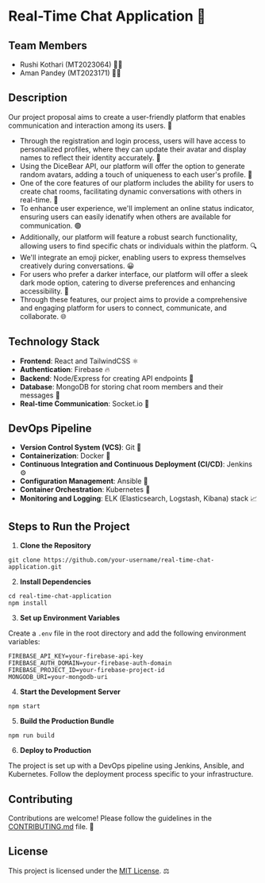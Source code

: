 # Real-Time Chat Application 🚀

## Team Members

- Rushi Kothari (MT2023064) 👨‍💻
- Aman Pandey (MT2023171) 👨‍💻

## Description

Our project proposal aims to create a user-friendly platform that enables communication and interaction among its users. 💬

- Through the registration and login process, users will have access to personalized profiles, where they can update their avatar and display names to reflect their identity accurately. 👤
- Using the DiceBear API, our platform will offer the option to generate random avatars, adding a touch of uniqueness to each user's profile. 🎲
- One of the core features of our platform includes the ability for users to create chat rooms, facilitating dynamic conversations with others in real-time. 💬
- To enhance user experience, we'll implement an online status indicator, ensuring users can easily idenatify when others are available for communication. 🟢
- Additionally, our platform will feature a robust search functionality, allowing users to find specific chats or individuals within the platform. 🔍
- We'll integrate an emoji picker, enabling users to express themselves creatively during conversations. 😀
- For users who prefer a darker interface, our platform will offer a sleek dark mode option, catering to diverse preferences and enhancing accessibility. 🌙
- Through these features, our project aims to provide a comprehensive and engaging platform for users to connect, communicate, and collaborate. 🌐

## Technology Stack

- **Frontend**: React and TailwindCSS ⚛️
- **Authentication**: Firebase 🔥
- **Backend**: Node/Express for creating API endpoints 🚀
- **Database**: MongoDB for storing chat room members and their messages 📂
- **Real-time Communication**: Socket.io 🔌

## DevOps Pipeline

- **Version Control System (VCS)**: Git 🌳
- **Containerization**: Docker 🐳
- **Continuous Integration and Continuous Deployment (CI/CD)**: Jenkins ⚙️
- **Configuration Management**: Ansible 📜
- **Container Orchestration**: Kubernetes 🎻
- **Monitoring and Logging**: ELK (Elasticsearch, Logstash, Kibana) stack 📈

## Steps to Run the Project

1. **Clone the Repository**

```
git clone https://github.com/your-username/real-time-chat-application.git
```

2. **Install Dependencies**

```
cd real-time-chat-application
npm install
```

3. **Set up Environment Variables**

Create a `.env` file in the root directory and add the following environment variables:

```
FIREBASE_API_KEY=your-firebase-api-key
FIREBASE_AUTH_DOMAIN=your-firebase-auth-domain
FIREBASE_PROJECT_ID=your-firebase-project-id
MONGODB_URI=your-mongodb-uri
```

4. **Start the Development Server**

```
npm start
```

5. **Build the Production Bundle**

```
npm run build
```

6. **Deploy to Production**

The project is set up with a DevOps pipeline using Jenkins, Ansible, and Kubernetes. Follow the deployment process specific to your infrastructure.

## Contributing

Contributions are welcome! Please follow the guidelines in the [CONTRIBUTING.md](CONTRIBUTING.md) file. 🤝

## License

This project is licensed under the [MIT License](LICENSE). ⚖️
